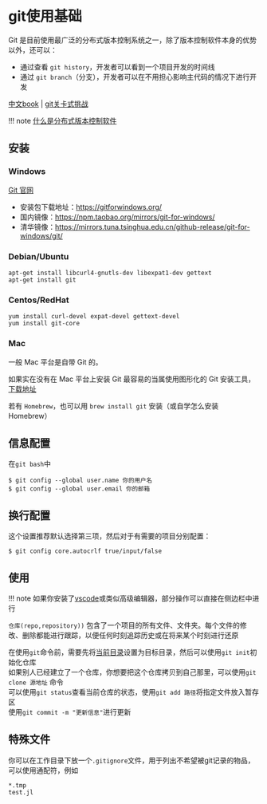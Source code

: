 # git使用基础
Git 是目前使用最广泛的分布式版本控制系统之一，除了版本控制软件本身的优势以外，还可以：
* 通过查看 `git history`，开发者可以看到一个项目开发的时间线
* 通过 `git branch`（分支），开发者可以在不用担心影响主代码的情况下进行开发

[中文book](https://git-scm.com/book/zh/v2/) | [git关卡式挑战](https://learngitbranching.js.org/?locale=zh_CN)

!!! note
	[什么是分布式版本控制软件](https://www.imooc.com/read/51/article/1008)

## 安装
### Windows
[Git 官网](https://git-scm.com/downloads)

* 安装包下载地址：https://gitforwindows.org/
* 国内镜像：https://npm.taobao.org/mirrors/git-for-windows/
* 清华镜像：https://mirrors.tuna.tsinghua.edu.cn/github-release/git-for-windows/git/

### Debian/Ubuntu
```shell
apt-get install libcurl4-gnutls-dev libexpat1-dev gettext 
apt-get install git
```

### Centos/RedHat
```shell
yum install curl-devel expat-devel gettext-devel 
yum install git-core
```

### Mac
一般 Mac 平台是自带 Git 的。

如果实在没有在 Mac 平台上安装 Git 最容易的当属使用图形化的 Git 安装工具，[下载地址](http://sourceforge.net/projects/git-osx-installer/)

若有 `Homebrew`，也可以用 `brew install git` 安装（或自学怎么安装 Homebrew）

## 信息配置
在`git bash`中
```shell
$ git config --global user.name 你的用户名
$ git config --global user.email 你的邮箱
```

## 换行配置
这个设置推荐默认选择第三项，然后对于有需要的项目分别配置：
```shell
$ git config core.autocrlf true/input/false
```

## 使用
!!! note
	如果你安装了[vscode](vscode.md)或类似高级编辑器，部分操作可以直接在侧边栏中进行

`仓库(repo,repository))` 包含了一个项目的所有文件、文件夹。每个文件的修改、删除都能进行跟踪，以便任何时刻追踪历史或在将来某个时刻进行还原

在使用`git`命令前，需要先将[当前目录](../../knowledge/filesystem.md#当前目录)设置为目标目录，然后可以使用`git init`初始化仓库\
如果别人已经建立了一个仓库，你想要把这个仓库拷贝到自己那里，可以使用`git clone 源地址` 命令\
可以使用`git status`查看当前仓库的状态，使用`git add 路径`将指定文件放入暂存区\
使用`git commit -m "更新信息"`进行更新

## 特殊文件
你可以在工作目录下放一个`.gitignore`文件，用于列出不希望被git记录的物品，可以使用通配符，例如
```plain
*.tmp
test.jl
```

[^1]: https://studyingfather.blog.luogu.org/git-guide
[^2]: https://oi-wiki.org/tools/git/
[^3]: https://github.com/SAST-skill-docers/sast-skill-docs/blob/master/docs/basic/git.md

